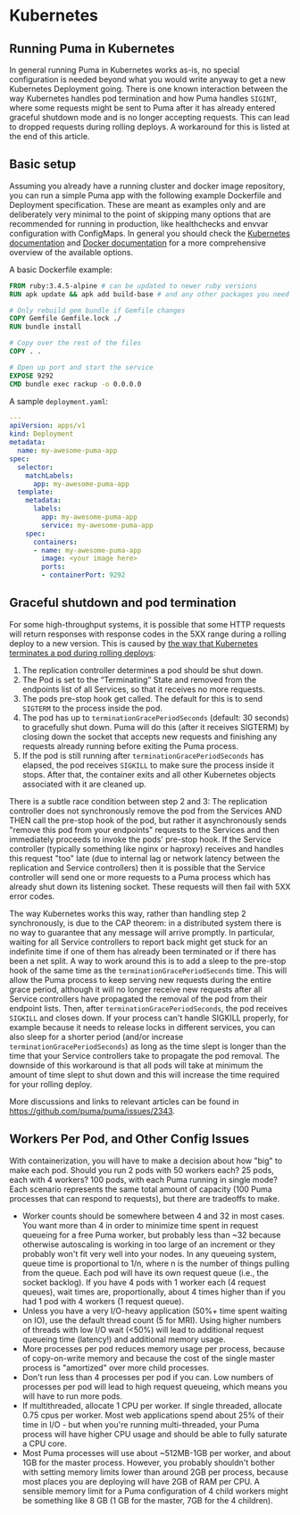 # Kubernetes

## Running Puma in Kubernetes

In general running Puma in Kubernetes works as-is, no special configuration is needed beyond what you would write anyway to get a new Kubernetes Deployment going. There is one known interaction between the way Kubernetes handles pod termination and how Puma handles `SIGINT`, where some requests might be sent to Puma after it has already entered graceful shutdown mode and is no longer accepting requests. This can lead to dropped requests during rolling deploys. A workaround for this is listed at the end of this article.

## Basic setup

Assuming you already have a running cluster and docker image repository, you can run a simple Puma app with the following example Dockerfile and Deployment specification. These are meant as examples only and are deliberately very minimal to the point of skipping many options that are recommended for running in production, like healthchecks and envvar configuration with ConfigMaps. In general you should check the [Kubernetes documentation](https://kubernetes.io/docs/home/) and [Docker documentation](https://docs.docker.com/) for a more comprehensive overview of the available options.

A basic Dockerfile example:

```Dockerfile
FROM ruby:3.4.5-alpine # can be updated to newer ruby versions
RUN apk update && apk add build-base # and any other packages you need

# Only rebuild gem bundle if Gemfile changes
COPY Gemfile Gemfile.lock ./
RUN bundle install

# Copy over the rest of the files
COPY . .

# Open up port and start the service
EXPOSE 9292
CMD bundle exec rackup -o 0.0.0.0
```

A sample `deployment.yaml`:

```yaml
---
apiVersion: apps/v1
kind: Deployment
metadata:
  name: my-awesome-puma-app
spec:
  selector:
    matchLabels:
      app: my-awesome-puma-app
  template:
    metadata:
      labels:
        app: my-awesome-puma-app
        service: my-awesome-puma-app
    spec:
      containers:
      - name: my-awesome-puma-app
        image: <your image here>
        ports:
        - containerPort: 9292
```

## Graceful shutdown and pod termination

For some high-throughput systems, it is possible that some HTTP requests will return responses with response codes in the 5XX range during a rolling deploy to a new version. This is caused by [the way that Kubernetes terminates a pod during rolling deploys](https://cloud.google.com/blog/products/gcp/kubernetes-best-practices-terminating-with-grace):

1. The replication controller determines a pod should be shut down.
2. The Pod is set to the “Terminating” State and removed from the endpoints list of all Services, so that it receives no more requests.
3. The pods pre-stop hook get called. The default for this is to send `SIGTERM` to the process inside the pod.
4. The pod has up to `terminationGracePeriodSeconds` (default: 30 seconds) to gracefully shut down. Puma will do this (after it receives SIGTERM) by closing down the socket that accepts new requests and finishing any requests already running before exiting the Puma process.
5. If the pod is still running after `terminationGracePeriodSeconds` has elapsed, the pod receives `SIGKILL` to make sure the process inside it stops. After that, the container exits and all other Kubernetes objects associated with it are cleaned up.

There is a subtle race condition between step 2 and 3: The replication controller does not synchronously remove the pod from the Services AND THEN call the pre-stop hook of the pod, but rather it asynchronously sends "remove this pod from your endpoints" requests to the Services and then immediately proceeds to invoke the pods' pre-stop hook. If the Service controller (typically something like nginx or haproxy) receives and handles this request "too" late (due to internal lag or network latency between the replication and Service controllers) then it is possible that the Service controller will send one or more requests to a Puma process which has already shut down its listening socket. These requests will then fail with 5XX error codes.

The way Kubernetes works this way, rather than handling step 2 synchronously, is due to the CAP theorem: in a distributed system there is no way to guarantee that any message will arrive promptly. In particular, waiting for all Service controllers to report back might get stuck for an indefinite time if one of them has already been terminated or if there has been a net split. A way to work around this is to add a sleep to the pre-stop hook of the same time as the `terminationGracePeriodSeconds` time. This will allow the Puma process to keep serving new requests during the entire grace period, although it will no longer receive new requests after all Service controllers have propagated the removal of the pod from their endpoint lists. Then, after `terminationGracePeriodSeconds`, the pod receives `SIGKILL` and closes down. If your process can't handle SIGKILL properly, for example because it needs to release locks in different services, you can also sleep for a shorter period (and/or increase `terminationGracePeriodSeconds`) as long as the time slept is longer than the time that your Service controllers take to propagate the pod removal. The downside of this workaround is that all pods will take at minimum the amount of time slept to shut down and this will increase the time required for your rolling deploy.

More discussions and links to relevant articles can be found in https://github.com/puma/puma/issues/2343.

## Workers Per Pod, and Other Config Issues

With containerization, you will have to make a decision about how "big" to make each pod. Should you run 2 pods with 50 workers each? 25 pods, each with 4 workers? 100 pods, with each Puma running in single mode? Each scenario represents the same total amount of capacity (100 Puma processes that can respond to requests), but there are tradeoffs to make.

* Worker counts should be somewhere between 4 and 32 in most cases. You want more than 4 in order to minimize time spent in request queueing for a free Puma worker, but probably less than ~32 because otherwise autoscaling is working in too large of an increment or they probably won't fit very well into your nodes. In any queueing system, queue time is proportional to 1/n, where n is the number of things pulling from the queue. Each pod will have its own request queue (i.e., the socket backlog). If you have 4 pods with 1 worker each (4 request queues), wait times are, proportionally, about 4 times higher than if you had 1 pod with 4 workers (1 request queue).
* Unless you have a very I/O-heavy application (50%+ time spent waiting on IO), use the default thread count (5 for MRI). Using higher numbers of threads with low I/O wait (<50%) will lead to additional request queueing time (latency!) and additional memory usage.
* More processes per pod reduces memory usage per process, because of copy-on-write memory and because the cost of the single master process is "amortized" over more child processes.
* Don't run less than 4 processes per pod if you can. Low numbers of processes per pod will lead to high request queueing, which means you will have to run more pods.
* If multithreaded, allocate 1 CPU per worker. If single threaded, allocate 0.75 cpus per worker. Most web applications spend about 25% of their time in I/O - but when you're running multi-threaded, your Puma process will have higher CPU usage and should be able to fully saturate a CPU core.
* Most Puma processes will use about ~512MB-1GB per worker, and about 1GB for the master process. However, you probably shouldn't bother with setting memory limits lower than around 2GB per process, because most places you are deploying will have 2GB of RAM per CPU. A sensible memory limit for a Puma configuration of 4 child workers might be something like 8 GB (1 GB for the master, 7GB for the 4 children).

